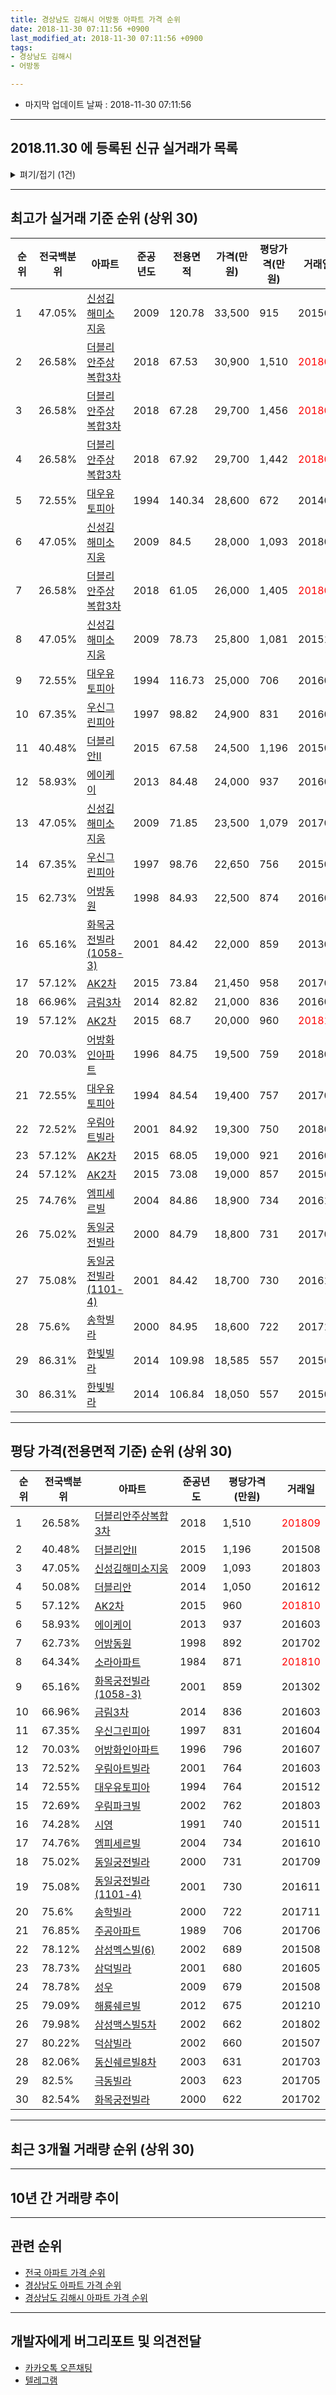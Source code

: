 ```yaml
---
title: 경상남도 김해시 어방동 아파트 가격 순위
date: 2018-11-30 07:11:56 +0900
last_modified_at: 2018-11-30 07:11:56 +0900
tags:
- 경상남도 김해시
- 어방동

---
```


* 마지막 업데이트 날짜 : 2018-11-30 07:11:56

---

## 2018.11.30 에 등록된 신규 실거래가 목록

<details>
<summary>펴기/접기 (1건)</summary>
<div markdown="1">

|아파트|전국백분위|준공년도|전용면적|가격(만원)|평당가격(만원)|거래일|
|---|---|---|---|---|---|---|
|[대우유토피아](https://search.naver.com/search.naver?query=%EA%B2%BD%EC%83%81%EB%82%A8%EB%8F%84+%EA%B9%80%ED%95%B4%EC%8B%9C+%EC%96%B4%EB%B0%A9%EB%8F%99+%EB%8C%80%EC%9A%B0%EC%9C%A0%ED%86%A0%ED%94%BC%EC%95%84)|72.55%|1994|140.34|25,500|599|<span style="color:red">201810</span>|


</div>
</details>

---

## 최고가 실거래 기준 순위 (상위 30)


|순위|전국백분위|아파트|준공년도|전용면적|가격(만원)|평당가격(만원)|거래일|
|---|---|---|---|---|---|---|---|
|1|47.05%|[신성김해미소지움](https://search.naver.com/search.naver?query=%EA%B2%BD%EC%83%81%EB%82%A8%EB%8F%84+%EA%B9%80%ED%95%B4%EC%8B%9C+%EC%96%B4%EB%B0%A9%EB%8F%99+%EC%8B%A0%EC%84%B1%EA%B9%80%ED%95%B4%EB%AF%B8%EC%86%8C%EC%A7%80%EC%9B%80)|2009|120.78|33,500|915|201504|
|2|26.58%|[더블리안주상복합3차](https://search.naver.com/search.naver?query=%EA%B2%BD%EC%83%81%EB%82%A8%EB%8F%84+%EA%B9%80%ED%95%B4%EC%8B%9C+%EC%96%B4%EB%B0%A9%EB%8F%99+%EB%8D%94%EB%B8%94%EB%A6%AC%EC%95%88%EC%A3%BC%EC%83%81%EB%B3%B5%ED%95%A93%EC%B0%A8)|2018|67.53|30,900|1,510|<span style="color:red">201809</span>|
|3|26.58%|[더블리안주상복합3차](https://search.naver.com/search.naver?query=%EA%B2%BD%EC%83%81%EB%82%A8%EB%8F%84+%EA%B9%80%ED%95%B4%EC%8B%9C+%EC%96%B4%EB%B0%A9%EB%8F%99+%EB%8D%94%EB%B8%94%EB%A6%AC%EC%95%88%EC%A3%BC%EC%83%81%EB%B3%B5%ED%95%A93%EC%B0%A8)|2018|67.28|29,700|1,456|<span style="color:red">201809</span>|
|4|26.58%|[더블리안주상복합3차](https://search.naver.com/search.naver?query=%EA%B2%BD%EC%83%81%EB%82%A8%EB%8F%84+%EA%B9%80%ED%95%B4%EC%8B%9C+%EC%96%B4%EB%B0%A9%EB%8F%99+%EB%8D%94%EB%B8%94%EB%A6%AC%EC%95%88%EC%A3%BC%EC%83%81%EB%B3%B5%ED%95%A93%EC%B0%A8)|2018|67.92|29,700|1,442|<span style="color:red">201809</span>|
|5|72.55%|[대우유토피아](https://search.naver.com/search.naver?query=%EA%B2%BD%EC%83%81%EB%82%A8%EB%8F%84+%EA%B9%80%ED%95%B4%EC%8B%9C+%EC%96%B4%EB%B0%A9%EB%8F%99+%EB%8C%80%EC%9A%B0%EC%9C%A0%ED%86%A0%ED%94%BC%EC%95%84)|1994|140.34|28,600|672|201408|
|6|47.05%|[신성김해미소지움](https://search.naver.com/search.naver?query=%EA%B2%BD%EC%83%81%EB%82%A8%EB%8F%84+%EA%B9%80%ED%95%B4%EC%8B%9C+%EC%96%B4%EB%B0%A9%EB%8F%99+%EC%8B%A0%EC%84%B1%EA%B9%80%ED%95%B4%EB%AF%B8%EC%86%8C%EC%A7%80%EC%9B%80)|2009|84.5|28,000|1,093|201803|
|7|26.58%|[더블리안주상복합3차](https://search.naver.com/search.naver?query=%EA%B2%BD%EC%83%81%EB%82%A8%EB%8F%84+%EA%B9%80%ED%95%B4%EC%8B%9C+%EC%96%B4%EB%B0%A9%EB%8F%99+%EB%8D%94%EB%B8%94%EB%A6%AC%EC%95%88%EC%A3%BC%EC%83%81%EB%B3%B5%ED%95%A93%EC%B0%A8)|2018|61.05|26,000|1,405|<span style="color:red">201809</span>|
|8|47.05%|[신성김해미소지움](https://search.naver.com/search.naver?query=%EA%B2%BD%EC%83%81%EB%82%A8%EB%8F%84+%EA%B9%80%ED%95%B4%EC%8B%9C+%EC%96%B4%EB%B0%A9%EB%8F%99+%EC%8B%A0%EC%84%B1%EA%B9%80%ED%95%B4%EB%AF%B8%EC%86%8C%EC%A7%80%EC%9B%80)|2009|78.73|25,800|1,081|201510|
|9|72.55%|[대우유토피아](https://search.naver.com/search.naver?query=%EA%B2%BD%EC%83%81%EB%82%A8%EB%8F%84+%EA%B9%80%ED%95%B4%EC%8B%9C+%EC%96%B4%EB%B0%A9%EB%8F%99+%EB%8C%80%EC%9A%B0%EC%9C%A0%ED%86%A0%ED%94%BC%EC%95%84)|1994|116.73|25,000|706|201604|
|10|67.35%|[우신그린피아](https://search.naver.com/search.naver?query=%EA%B2%BD%EC%83%81%EB%82%A8%EB%8F%84+%EA%B9%80%ED%95%B4%EC%8B%9C+%EC%96%B4%EB%B0%A9%EB%8F%99+%EC%9A%B0%EC%8B%A0%EA%B7%B8%EB%A6%B0%ED%94%BC%EC%95%84)|1997|98.82|24,900|831|201604|
|11|40.48%|[더블리안Ⅱ](https://search.naver.com/search.naver?query=%EA%B2%BD%EC%83%81%EB%82%A8%EB%8F%84+%EA%B9%80%ED%95%B4%EC%8B%9C+%EC%96%B4%EB%B0%A9%EB%8F%99+%EB%8D%94%EB%B8%94%EB%A6%AC%EC%95%88%E2%85%A1)|2015|67.58|24,500|1,196|201508|
|12|58.93%|[에이케이](https://search.naver.com/search.naver?query=%EA%B2%BD%EC%83%81%EB%82%A8%EB%8F%84+%EA%B9%80%ED%95%B4%EC%8B%9C+%EC%96%B4%EB%B0%A9%EB%8F%99+%EC%97%90%EC%9D%B4%EC%BC%80%EC%9D%B4)|2013|84.48|24,000|937|201603|
|13|47.05%|[신성김해미소지움](https://search.naver.com/search.naver?query=%EA%B2%BD%EC%83%81%EB%82%A8%EB%8F%84+%EA%B9%80%ED%95%B4%EC%8B%9C+%EC%96%B4%EB%B0%A9%EB%8F%99+%EC%8B%A0%EC%84%B1%EA%B9%80%ED%95%B4%EB%AF%B8%EC%86%8C%EC%A7%80%EC%9B%80)|2009|71.85|23,500|1,079|201704|
|14|67.35%|[우신그린피아](https://search.naver.com/search.naver?query=%EA%B2%BD%EC%83%81%EB%82%A8%EB%8F%84+%EA%B9%80%ED%95%B4%EC%8B%9C+%EC%96%B4%EB%B0%A9%EB%8F%99+%EC%9A%B0%EC%8B%A0%EA%B7%B8%EB%A6%B0%ED%94%BC%EC%95%84)|1997|98.76|22,650|756|201504|
|15|62.73%|[어방동원](https://search.naver.com/search.naver?query=%EA%B2%BD%EC%83%81%EB%82%A8%EB%8F%84+%EA%B9%80%ED%95%B4%EC%8B%9C+%EC%96%B4%EB%B0%A9%EB%8F%99+%EC%96%B4%EB%B0%A9%EB%8F%99%EC%9B%90)|1998|84.93|22,500|874|201602|
|16|65.16%|[화목궁전빌라(1058-3)](https://search.naver.com/search.naver?query=%EA%B2%BD%EC%83%81%EB%82%A8%EB%8F%84+%EA%B9%80%ED%95%B4%EC%8B%9C+%EC%96%B4%EB%B0%A9%EB%8F%99+%ED%99%94%EB%AA%A9%EA%B6%81%EC%A0%84%EB%B9%8C%EB%9D%BC%281058-3%29)|2001|84.42|22,000|859|201302|
|17|57.12%|[AK2차](https://search.naver.com/search.naver?query=%EA%B2%BD%EC%83%81%EB%82%A8%EB%8F%84+%EA%B9%80%ED%95%B4%EC%8B%9C+%EC%96%B4%EB%B0%A9%EB%8F%99+AK2%EC%B0%A8)|2015|73.84|21,450|958|201706|
|18|66.96%|[금림3차](https://search.naver.com/search.naver?query=%EA%B2%BD%EC%83%81%EB%82%A8%EB%8F%84+%EA%B9%80%ED%95%B4%EC%8B%9C+%EC%96%B4%EB%B0%A9%EB%8F%99+%EA%B8%88%EB%A6%BC3%EC%B0%A8)|2014|82.82|21,000|836|201603|
|19|57.12%|[AK2차](https://search.naver.com/search.naver?query=%EA%B2%BD%EC%83%81%EB%82%A8%EB%8F%84+%EA%B9%80%ED%95%B4%EC%8B%9C+%EC%96%B4%EB%B0%A9%EB%8F%99+AK2%EC%B0%A8)|2015|68.7|20,000|960|<span style="color:red">201810</span>|
|20|70.03%|[어방화인아파트](https://search.naver.com/search.naver?query=%EA%B2%BD%EC%83%81%EB%82%A8%EB%8F%84+%EA%B9%80%ED%95%B4%EC%8B%9C+%EC%96%B4%EB%B0%A9%EB%8F%99+%EC%96%B4%EB%B0%A9%ED%99%94%EC%9D%B8%EC%95%84%ED%8C%8C%ED%8A%B8)|1996|84.75|19,500|759|201802|
|21|72.55%|[대우유토피아](https://search.naver.com/search.naver?query=%EA%B2%BD%EC%83%81%EB%82%A8%EB%8F%84+%EA%B9%80%ED%95%B4%EC%8B%9C+%EC%96%B4%EB%B0%A9%EB%8F%99+%EB%8C%80%EC%9A%B0%EC%9C%A0%ED%86%A0%ED%94%BC%EC%95%84)|1994|84.54|19,400|757|201705|
|22|72.52%|[우림아트빌라](https://search.naver.com/search.naver?query=%EA%B2%BD%EC%83%81%EB%82%A8%EB%8F%84+%EA%B9%80%ED%95%B4%EC%8B%9C+%EC%96%B4%EB%B0%A9%EB%8F%99+%EC%9A%B0%EB%A6%BC%EC%95%84%ED%8A%B8%EB%B9%8C%EB%9D%BC)|2001|84.92|19,300|750|201804|
|23|57.12%|[AK2차](https://search.naver.com/search.naver?query=%EA%B2%BD%EC%83%81%EB%82%A8%EB%8F%84+%EA%B9%80%ED%95%B4%EC%8B%9C+%EC%96%B4%EB%B0%A9%EB%8F%99+AK2%EC%B0%A8)|2015|68.05|19,000|921|201602|
|24|57.12%|[AK2차](https://search.naver.com/search.naver?query=%EA%B2%BD%EC%83%81%EB%82%A8%EB%8F%84+%EA%B9%80%ED%95%B4%EC%8B%9C+%EC%96%B4%EB%B0%A9%EB%8F%99+AK2%EC%B0%A8)|2015|73.08|19,000|857|201509|
|25|74.76%|[엠피세르빌](https://search.naver.com/search.naver?query=%EA%B2%BD%EC%83%81%EB%82%A8%EB%8F%84+%EA%B9%80%ED%95%B4%EC%8B%9C+%EC%96%B4%EB%B0%A9%EB%8F%99+%EC%97%A0%ED%94%BC%EC%84%B8%EB%A5%B4%EB%B9%8C)|2004|84.86|18,900|734|201610|
|26|75.02%|[동일궁전빌라](https://search.naver.com/search.naver?query=%EA%B2%BD%EC%83%81%EB%82%A8%EB%8F%84+%EA%B9%80%ED%95%B4%EC%8B%9C+%EC%96%B4%EB%B0%A9%EB%8F%99+%EB%8F%99%EC%9D%BC%EA%B6%81%EC%A0%84%EB%B9%8C%EB%9D%BC)|2000|84.79|18,800|731|201709|
|27|75.08%|[동일궁전빌라(1101-4)](https://search.naver.com/search.naver?query=%EA%B2%BD%EC%83%81%EB%82%A8%EB%8F%84+%EA%B9%80%ED%95%B4%EC%8B%9C+%EC%96%B4%EB%B0%A9%EB%8F%99+%EB%8F%99%EC%9D%BC%EA%B6%81%EC%A0%84%EB%B9%8C%EB%9D%BC%281101-4%29)|2001|84.42|18,700|730|201611|
|28|75.6%|[송학빌라](https://search.naver.com/search.naver?query=%EA%B2%BD%EC%83%81%EB%82%A8%EB%8F%84+%EA%B9%80%ED%95%B4%EC%8B%9C+%EC%96%B4%EB%B0%A9%EB%8F%99+%EC%86%A1%ED%95%99%EB%B9%8C%EB%9D%BC)|2000|84.95|18,600|722|201711|
|29|86.31%|[한빛빌라](https://search.naver.com/search.naver?query=%EA%B2%BD%EC%83%81%EB%82%A8%EB%8F%84+%EA%B9%80%ED%95%B4%EC%8B%9C+%EC%96%B4%EB%B0%A9%EB%8F%99+%ED%95%9C%EB%B9%9B%EB%B9%8C%EB%9D%BC)|2014|109.98|18,585|557|201502|
|30|86.31%|[한빛빌라](https://search.naver.com/search.naver?query=%EA%B2%BD%EC%83%81%EB%82%A8%EB%8F%84+%EA%B9%80%ED%95%B4%EC%8B%9C+%EC%96%B4%EB%B0%A9%EB%8F%99+%ED%95%9C%EB%B9%9B%EB%B9%8C%EB%9D%BC)|2014|106.84|18,050|557|201502|


---

## 평당 가격(전용면적 기준) 순위 (상위 30)


|순위|전국백분위|아파트|준공년도|평당가격(만원)|거래일|
|---|---|---|---|---|---|
|1|26.58%|[더블리안주상복합3차](https://search.naver.com/search.naver?query=%EA%B2%BD%EC%83%81%EB%82%A8%EB%8F%84+%EA%B9%80%ED%95%B4%EC%8B%9C+%EC%96%B4%EB%B0%A9%EB%8F%99+%EB%8D%94%EB%B8%94%EB%A6%AC%EC%95%88%EC%A3%BC%EC%83%81%EB%B3%B5%ED%95%A93%EC%B0%A8)|2018|1,510|<span style="color:red">201809</span>|
|2|40.48%|[더블리안Ⅱ](https://search.naver.com/search.naver?query=%EA%B2%BD%EC%83%81%EB%82%A8%EB%8F%84+%EA%B9%80%ED%95%B4%EC%8B%9C+%EC%96%B4%EB%B0%A9%EB%8F%99+%EB%8D%94%EB%B8%94%EB%A6%AC%EC%95%88%E2%85%A1)|2015|1,196|201508|
|3|47.05%|[신성김해미소지움](https://search.naver.com/search.naver?query=%EA%B2%BD%EC%83%81%EB%82%A8%EB%8F%84+%EA%B9%80%ED%95%B4%EC%8B%9C+%EC%96%B4%EB%B0%A9%EB%8F%99+%EC%8B%A0%EC%84%B1%EA%B9%80%ED%95%B4%EB%AF%B8%EC%86%8C%EC%A7%80%EC%9B%80)|2009|1,093|201803|
|4|50.08%|[더블리안](https://search.naver.com/search.naver?query=%EA%B2%BD%EC%83%81%EB%82%A8%EB%8F%84+%EA%B9%80%ED%95%B4%EC%8B%9C+%EC%96%B4%EB%B0%A9%EB%8F%99+%EB%8D%94%EB%B8%94%EB%A6%AC%EC%95%88)|2014|1,050|201612|
|5|57.12%|[AK2차](https://search.naver.com/search.naver?query=%EA%B2%BD%EC%83%81%EB%82%A8%EB%8F%84+%EA%B9%80%ED%95%B4%EC%8B%9C+%EC%96%B4%EB%B0%A9%EB%8F%99+AK2%EC%B0%A8)|2015|960|<span style="color:red">201810</span>|
|6|58.93%|[에이케이](https://search.naver.com/search.naver?query=%EA%B2%BD%EC%83%81%EB%82%A8%EB%8F%84+%EA%B9%80%ED%95%B4%EC%8B%9C+%EC%96%B4%EB%B0%A9%EB%8F%99+%EC%97%90%EC%9D%B4%EC%BC%80%EC%9D%B4)|2013|937|201603|
|7|62.73%|[어방동원](https://search.naver.com/search.naver?query=%EA%B2%BD%EC%83%81%EB%82%A8%EB%8F%84+%EA%B9%80%ED%95%B4%EC%8B%9C+%EC%96%B4%EB%B0%A9%EB%8F%99+%EC%96%B4%EB%B0%A9%EB%8F%99%EC%9B%90)|1998|892|201702|
|8|64.34%|[소라아파트](https://search.naver.com/search.naver?query=%EA%B2%BD%EC%83%81%EB%82%A8%EB%8F%84+%EA%B9%80%ED%95%B4%EC%8B%9C+%EC%96%B4%EB%B0%A9%EB%8F%99+%EC%86%8C%EB%9D%BC%EC%95%84%ED%8C%8C%ED%8A%B8)|1984|871|<span style="color:red">201810</span>|
|9|65.16%|[화목궁전빌라(1058-3)](https://search.naver.com/search.naver?query=%EA%B2%BD%EC%83%81%EB%82%A8%EB%8F%84+%EA%B9%80%ED%95%B4%EC%8B%9C+%EC%96%B4%EB%B0%A9%EB%8F%99+%ED%99%94%EB%AA%A9%EA%B6%81%EC%A0%84%EB%B9%8C%EB%9D%BC%281058-3%29)|2001|859|201302|
|10|66.96%|[금림3차](https://search.naver.com/search.naver?query=%EA%B2%BD%EC%83%81%EB%82%A8%EB%8F%84+%EA%B9%80%ED%95%B4%EC%8B%9C+%EC%96%B4%EB%B0%A9%EB%8F%99+%EA%B8%88%EB%A6%BC3%EC%B0%A8)|2014|836|201603|
|11|67.35%|[우신그린피아](https://search.naver.com/search.naver?query=%EA%B2%BD%EC%83%81%EB%82%A8%EB%8F%84+%EA%B9%80%ED%95%B4%EC%8B%9C+%EC%96%B4%EB%B0%A9%EB%8F%99+%EC%9A%B0%EC%8B%A0%EA%B7%B8%EB%A6%B0%ED%94%BC%EC%95%84)|1997|831|201604|
|12|70.03%|[어방화인아파트](https://search.naver.com/search.naver?query=%EA%B2%BD%EC%83%81%EB%82%A8%EB%8F%84+%EA%B9%80%ED%95%B4%EC%8B%9C+%EC%96%B4%EB%B0%A9%EB%8F%99+%EC%96%B4%EB%B0%A9%ED%99%94%EC%9D%B8%EC%95%84%ED%8C%8C%ED%8A%B8)|1996|796|201607|
|13|72.52%|[우림아트빌라](https://search.naver.com/search.naver?query=%EA%B2%BD%EC%83%81%EB%82%A8%EB%8F%84+%EA%B9%80%ED%95%B4%EC%8B%9C+%EC%96%B4%EB%B0%A9%EB%8F%99+%EC%9A%B0%EB%A6%BC%EC%95%84%ED%8A%B8%EB%B9%8C%EB%9D%BC)|2001|764|201603|
|14|72.55%|[대우유토피아](https://search.naver.com/search.naver?query=%EA%B2%BD%EC%83%81%EB%82%A8%EB%8F%84+%EA%B9%80%ED%95%B4%EC%8B%9C+%EC%96%B4%EB%B0%A9%EB%8F%99+%EB%8C%80%EC%9A%B0%EC%9C%A0%ED%86%A0%ED%94%BC%EC%95%84)|1994|764|201512|
|15|72.69%|[우림파크빌](https://search.naver.com/search.naver?query=%EA%B2%BD%EC%83%81%EB%82%A8%EB%8F%84+%EA%B9%80%ED%95%B4%EC%8B%9C+%EC%96%B4%EB%B0%A9%EB%8F%99+%EC%9A%B0%EB%A6%BC%ED%8C%8C%ED%81%AC%EB%B9%8C)|2002|762|201803|
|16|74.28%|[시영](https://search.naver.com/search.naver?query=%EA%B2%BD%EC%83%81%EB%82%A8%EB%8F%84+%EA%B9%80%ED%95%B4%EC%8B%9C+%EC%96%B4%EB%B0%A9%EB%8F%99+%EC%8B%9C%EC%98%81)|1991|740|201511|
|17|74.76%|[엠피세르빌](https://search.naver.com/search.naver?query=%EA%B2%BD%EC%83%81%EB%82%A8%EB%8F%84+%EA%B9%80%ED%95%B4%EC%8B%9C+%EC%96%B4%EB%B0%A9%EB%8F%99+%EC%97%A0%ED%94%BC%EC%84%B8%EB%A5%B4%EB%B9%8C)|2004|734|201610|
|18|75.02%|[동일궁전빌라](https://search.naver.com/search.naver?query=%EA%B2%BD%EC%83%81%EB%82%A8%EB%8F%84+%EA%B9%80%ED%95%B4%EC%8B%9C+%EC%96%B4%EB%B0%A9%EB%8F%99+%EB%8F%99%EC%9D%BC%EA%B6%81%EC%A0%84%EB%B9%8C%EB%9D%BC)|2000|731|201709|
|19|75.08%|[동일궁전빌라(1101-4)](https://search.naver.com/search.naver?query=%EA%B2%BD%EC%83%81%EB%82%A8%EB%8F%84+%EA%B9%80%ED%95%B4%EC%8B%9C+%EC%96%B4%EB%B0%A9%EB%8F%99+%EB%8F%99%EC%9D%BC%EA%B6%81%EC%A0%84%EB%B9%8C%EB%9D%BC%281101-4%29)|2001|730|201611|
|20|75.6%|[송학빌라](https://search.naver.com/search.naver?query=%EA%B2%BD%EC%83%81%EB%82%A8%EB%8F%84+%EA%B9%80%ED%95%B4%EC%8B%9C+%EC%96%B4%EB%B0%A9%EB%8F%99+%EC%86%A1%ED%95%99%EB%B9%8C%EB%9D%BC)|2000|722|201711|
|21|76.85%|[주공아파트](https://search.naver.com/search.naver?query=%EA%B2%BD%EC%83%81%EB%82%A8%EB%8F%84+%EA%B9%80%ED%95%B4%EC%8B%9C+%EC%96%B4%EB%B0%A9%EB%8F%99+%EC%A3%BC%EA%B3%B5%EC%95%84%ED%8C%8C%ED%8A%B8)|1989|706|201706|
|22|78.12%|[삼성멕스빌(6)](https://search.naver.com/search.naver?query=%EA%B2%BD%EC%83%81%EB%82%A8%EB%8F%84+%EA%B9%80%ED%95%B4%EC%8B%9C+%EC%96%B4%EB%B0%A9%EB%8F%99+%EC%82%BC%EC%84%B1%EB%A9%95%EC%8A%A4%EB%B9%8C%286%29)|2002|689|201508|
|23|78.73%|[삼덕빌라](https://search.naver.com/search.naver?query=%EA%B2%BD%EC%83%81%EB%82%A8%EB%8F%84+%EA%B9%80%ED%95%B4%EC%8B%9C+%EC%96%B4%EB%B0%A9%EB%8F%99+%EC%82%BC%EB%8D%95%EB%B9%8C%EB%9D%BC)|2001|680|201605|
|24|78.78%|[성우](https://search.naver.com/search.naver?query=%EA%B2%BD%EC%83%81%EB%82%A8%EB%8F%84+%EA%B9%80%ED%95%B4%EC%8B%9C+%EC%96%B4%EB%B0%A9%EB%8F%99+%EC%84%B1%EC%9A%B0)|2009|679|201508|
|25|79.09%|[해룡쉐르빌](https://search.naver.com/search.naver?query=%EA%B2%BD%EC%83%81%EB%82%A8%EB%8F%84+%EA%B9%80%ED%95%B4%EC%8B%9C+%EC%96%B4%EB%B0%A9%EB%8F%99+%ED%95%B4%EB%A3%A1%EC%89%90%EB%A5%B4%EB%B9%8C)|2012|675|201210|
|26|79.98%|[삼성맥스빌5차](https://search.naver.com/search.naver?query=%EA%B2%BD%EC%83%81%EB%82%A8%EB%8F%84+%EA%B9%80%ED%95%B4%EC%8B%9C+%EC%96%B4%EB%B0%A9%EB%8F%99+%EC%82%BC%EC%84%B1%EB%A7%A5%EC%8A%A4%EB%B9%8C5%EC%B0%A8)|2002|662|201802|
|27|80.22%|[덕삼빌라](https://search.naver.com/search.naver?query=%EA%B2%BD%EC%83%81%EB%82%A8%EB%8F%84+%EA%B9%80%ED%95%B4%EC%8B%9C+%EC%96%B4%EB%B0%A9%EB%8F%99+%EB%8D%95%EC%82%BC%EB%B9%8C%EB%9D%BC)|2002|660|201507|
|28|82.06%|[동신쉐르빌8차](https://search.naver.com/search.naver?query=%EA%B2%BD%EC%83%81%EB%82%A8%EB%8F%84+%EA%B9%80%ED%95%B4%EC%8B%9C+%EC%96%B4%EB%B0%A9%EB%8F%99+%EB%8F%99%EC%8B%A0%EC%89%90%EB%A5%B4%EB%B9%8C8%EC%B0%A8)|2003|631|201703|
|29|82.5%|[극동빌라](https://search.naver.com/search.naver?query=%EA%B2%BD%EC%83%81%EB%82%A8%EB%8F%84+%EA%B9%80%ED%95%B4%EC%8B%9C+%EC%96%B4%EB%B0%A9%EB%8F%99+%EA%B7%B9%EB%8F%99%EB%B9%8C%EB%9D%BC)|2003|623|201705|
|30|82.54%|[화목궁전빌라](https://search.naver.com/search.naver?query=%EA%B2%BD%EC%83%81%EB%82%A8%EB%8F%84+%EA%B9%80%ED%95%B4%EC%8B%9C+%EC%96%B4%EB%B0%A9%EB%8F%99+%ED%99%94%EB%AA%A9%EA%B6%81%EC%A0%84%EB%B9%8C%EB%9D%BC)|2000|622|201702|


---

## 최근 3개월 거래량 순위 (상위 30)


<div style="width:100%;">
    <canvas id="deal_count_ranking" height="250"></canvas>
</div>


<script>
new Chart(document.getElementById("deal_count_ranking"), {
    type: 'horizontalBar',
    data: {
        labels: ['대우유토피아', '더블리안주상복합3차', '어방동원', '어방화인아파트', '소라아파트', '시영', '우신그린피아', '주공아파트', '효성빌라', '엠피세르빌', '영진아트빌(2)', '신성김해미소지움', '해룡쉐르빌', '더블리안', 'AK2차'],
        datasets: [{
            label: '실거래 수',
            data: [20, 15, 7, 4, 3, 2, 2, 1, 1, 1, 1, 1, 1, 1, 1],
            borderColor: "rgba(255, 0, 128, 1)",
            backgroundColor: "rgba(255, 0, 128, 0.5)",
            fill: false,
        }]
    },
    options: {
        responsive: true,
        title: {
            display: true,
            text: '최근 3개월 거래량 순위'
        },
        tooltips: {
            mode: 'index',
            intersect: false,
            callbacks: {
                title: function(tooltipItems, data) {
                    return "실거래 수:";
                },
                label: function(tooltipItem, data) {
                    return data.labels[tooltipItem.index] + ": " + tooltipItem.xLabel;
                }
            }
        },
        hover: {
            mode: 'nearest',
            intersect: true
        },
        scales: {
            xAxes: [{
                display: true,
                scaleLabel: {
                    display: true,
                    labelString: '실거래 수'
                },
                ticks: {
                    suggestedMin: 0,
                }
            }],
            yAxes: [{
                display: true,
                ticks: {
                    autoSkip: false,
                    callback: function(value, index, values) {
                        if (value.length > 15)
                            return value.substr(0, 13) + "...";
                        else
                            return value;
                    }
                },
                scaleLabel: {
                    display: false,
                }
            }]
        }
    }
});

</script>


---

## 10년 간 거래량 추이


<div style="width:100%;">
    <canvas id="deal_progress" height="250"></canvas>
</div>

<script>
new Chart(document.getElementById("deal_progress"), {
    type: 'line',
    data: {
        labels: ['200811','200812','200901','200902','200903','200904','200905','200906','200907','200908','200909','200910','200911','200912','201001','201002','201003','201004','201005','201006','201007','201008','201009','201010','201011','201012','201101','201102','201103','201104','201105','201106','201107','201108','201109','201110','201111','201112','201201','201202','201203','201204','201205','201206','201207','201208','201209','201210','201211','201212','201301','201302','201303','201304','201305','201306','201307','201308','201309','201310','201311','201312','201401','201402','201403','201404','201405','201406','201407','201408','201409','201410','201411','201412','201501','201502','201503','201504','201505','201506','201507','201508','201509','201510','201511','201512','201601','201602','201603','201604','201605','201606','201607','201608','201609','201610','201611','201612','201701','201702','201703','201704','201705','201706','201707','201708','201709','201710','201711','201712','201801','201802','201803','201804','201805','201806','201807','201808','201809','201810','201811'],
        datasets: [{
            label: '실거래 수',
            pointRadius: 1,
            data: [25, 23, 24, 48, 44, 37, 36, 48, 36, 42, 58, 65, 43, 50, 63, 65, 67, 46, 51, 45, 34, 40, 36, 52, 52, 44, 51, 38, 42, 28, 21, 22, 16, 26, 21, 23, 30, 19, 14, 31, 38, 26, 35, 21, 25, 21, 28, 52, 33, 27, 21, 33, 42, 52, 41, 53, 24, 23, 30, 58, 36, 34, 33, 31, 56, 45, 40, 37, 39, 50, 49, 59, 27, 40, 48, 45, 75, 57, 46, 58, 48, 50, 57, 56, 38, 39, 30, 32, 51, 28, 37, 36, 30, 39, 35, 36, 26, 29, 29, 29, 33, 37, 32, 41, 28, 17, 25, 12, 26, 14, 21, 21, 22, 28, 12, 20, 13, 16, 30, 22, 9],
            borderColor: "rgba(255, 201, 14, 1)",
            backgroundColor: "rgba(255, 201, 14, 0.5)",
            fill: true,
        }]
    },
    options: {
        responsive: true,
        title: {
            display: true,
            text: '10년간 거래량 추이'
        },
        tooltips: {
            mode: 'index',
            intersect: false,
        },
        hover: {
            mode: 'nearest',
            intersect: true
        },
        scales: {
            xAxes: [{
                display: true,
                scaleLabel: {
                    display: true,
                    labelString: '년/월'
                }
            }],
            yAxes: [{
                display: true,
                ticks: {
                    suggestedMin: 0,
                },
                scaleLabel: {
                    display: true,
                    labelString: '실거래 수'
                }
            }]
        }
    }
});

</script>


---

## 관련 순위

- [전국 아파트 가격 순위](https://inasie.github.io/apt-ranking/전국)
- [경상남도 아파트 가격 순위](https://inasie.github.io/apt-ranking/경상남도)
- [경상남도 김해시 아파트 가격 순위](https://inasie.github.io/apt-ranking/경상남도-김해시)


---

## 개발자에게 버그리포트 및 의견전달

- [카카오톡 오픈채팅](https://open.kakao.com/o/gLJUAP4)
- [텔레그램](https://t.me/inasie)

